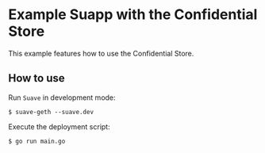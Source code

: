 # Example Suapp with the Confidential Store

This example features how to use the Confidential Store.

## How to use

Run `Suave` in development mode:

```
$ suave-geth --suave.dev
```

Execute the deployment script:

```
$ go run main.go
```
